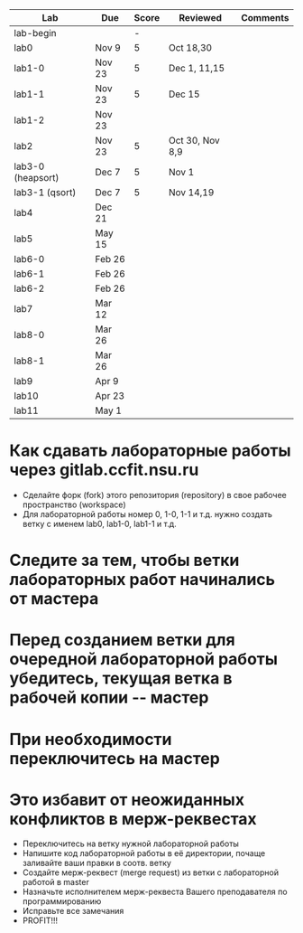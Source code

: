 | Lab    | Due    | Score | Reviewed | Comments |
|--------|--------|-------|----------|----------|
| lab-begin |     |  -    |          |          |
| lab0   | Nov  9 |  5    | Oct 18,30   |  |
| lab1-0 | Nov 23 | 5     | Dec 1, 11,15    |          |
| lab1-1 | Nov 23 | 5     | Dec 15   |          |
| lab1-2 | Nov 23 |       |          |          |
| lab2   | Nov 23 | 5     | Oct 30, Nov 8,9  |  |
| lab3-0 (heapsort) | Dec  7 | 5      | Nov 1         |          |
| lab3-1 (qsort) | Dec  7 | 5  | Nov 14,19 |       |
| lab4   | Dec 21 |       |          |          |
| lab5   | May 15 |       |          |          |
| lab6-0 | Feb 26 |       |          |          |
| lab6-1 | Feb 26 |       |          |          |
| lab6-2 | Feb 26 |       |          |          |
| lab7   | Mar 12 |       |          |          |
| lab8-0 | Mar 26 |       |          |          |
| lab8-1 | Mar 26 |       |          |          |
| lab9   | Apr  9 |       |          |          |
| lab10  | Apr 23 |       |          |          |
| lab11  | May  1 |       |          |          |

# Как сдавать лабораторные работы через gitlab.ccfit.nsu.ru
* Сделайте форк (fork) этого репозитория (repository) в свое рабочее пространство (workspace)
* Для лабораторной работы номер 0, 1-0, 1-1 и т.д. нужно создать ветку с именем lab0, lab1-0, lab1-1 и т.д.
# Следите за тем, чтобы ветки лабораторных работ начинались от мастера
# Перед созданием ветки для очередной лабораторной работы убедитесь, текущая ветка в рабочей копии -- мастер
# При необходимости переключитесь на мастер
# Это избавит от неожиданных конфликтов в мерж-реквестах
* Переключитесь на ветку нужной лабораторной работы
* Напишите код лабораторной работы в её директории, почаще заливайте ваши правки в соотв. ветку
* Создайте мерж-реквест (merge request) из ветки с лабораторной работой в master
* Назначьте исполнителем мерж-реквеста Вашего преподавателя по программированию
* Исправьте все замечания
* PROFIT!!!
